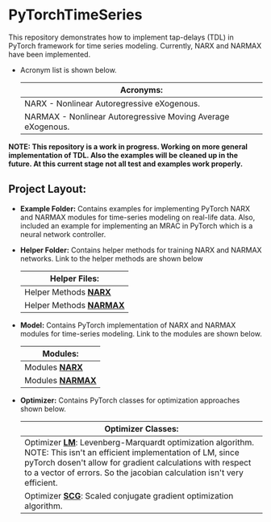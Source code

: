# PyTorchTimeSeries

This repository demonstrates how to implement tap-delays (TDL) in PyTorch framework for time series modeling. Currently, NARX and NARMAX have been implemented.

* Acronym list is shown below.

    | Acronyms: |
    | ------------ |
    | NARX   - Nonlinear Autoregressive eXogenous. |
    | NARMAX - Nonlinear Autoregressive Moving Average eXogenous. |

**NOTE: This repository is a work in progress. Working on more general implementation of TDL. Also the examples will be cleaned up in the future. At this current stage not all test and examples work properly.**

## Project Layout:
* **Example Folder:**
Contains examples for implementing PyTorch NARX and NARMAX modules for time-series modeling on real-life data. Also, included an example for implementing an MRAC in PyTorch which is a neural network controller.

* **Helper Folder:**
Contains helper methods for training NARX and NARMAX networks. Link to the helper methods are shown below

    | Helper Files: | 
    | ------------- |
    | Helper Methods [**NARX**](https://github.com/joekelley120/PyTorchTimeSeries/blob/master/Helper/InputOutput/narx_helper_methods.py) |
    | Helper Methods [**NARMAX**](https://github.com/joekelley120/PyTorchTimeSeries/blob/master/Helper/InputOutput/narmax_helper_methods.py) |

* **Model:**
Contains PyTorch implementation of NARX and NARMAX modules for time-series modeling. Link to the modules are shown below.

    | Modules: |
    | ------------ |
    | Modules [**NARX**](https://github.com/joekelley120/PyTorchTimeSeries/blob/master/Model/InputOutput/narx_model.py) |
    | Modules [**NARMAX**](https://github.com/joekelley120/PyTorchTimeSeries/blob/master/Model/InputOutput/narmax_model.py) |

* **Optimizer:**
Contains PyTorch classes for optimization approaches shown below.

    | Optimizer Classes: |
    | ------------ |
    | Optimizer [**LM**](https://github.com/joekelley120/PyTorchTimeSeries/blob/master/Optimizer/lm.py): Levenberg-Marquardt optimization algorithm. NOTE: This isn't an efficient implementation of LM, since pyTorch dosen't allow for gradient calculations with respect to a vector of errors. So the jacobian calculation isn't very efficient. |
    | Optimizer [**SCG**](https://github.com/joekelley120/PyTorchTimeSeries/blob/master/Optimizer/scg.py): Scaled conjugate gradient optimization algorithm. |
